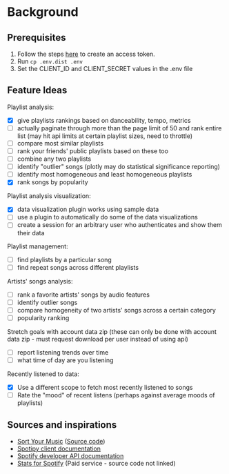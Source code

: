 # Background

## Prerequisites

1. Follow the steps [here](https://developer.spotify.com/documentation/web-api/tutorials/getting-started) to create an access token.
2. Run `cp .env.dist .env`
3. Set the CLIENT_ID and CLIENT_SECRET values in the .env file

## Feature Ideas

Playlist analysis:

- [x] give playlists rankings based on danceability, tempo, metrics
- [ ] actually paginate through more than the page limit of 50 and rank entire list (may hit api limits at certain playlist sizes, need to throttle)
- [ ] compare most similar playlists
- [ ] rank your friends' public playlists based on these too
- [ ] combine any two playlists
- [ ] identify "outlier" songs (plotly may do statistical significance reporting)
- [ ] identify most homogeneous and least homogeneous playlists
- [x] rank songs by popularity

Playlist analysis visualization:

- [x] data visualization plugin works using sample data
- [ ] use a plugin to automatically do some of the data visualizations
- [ ] create a session for an arbitrary user who authenticates and show them their data

Playlist management:

- [ ] find playlists by a particular song
- [ ] find repeat songs across different playlists

Artists' songs analysis:

- [ ] rank a favorite artists' songs by audio features
- [ ] identify outlier songs
- [ ] compare homogeneity of two artists' songs across a certain category
- [ ] popularity ranking

Stretch goals with account data zip  (these can only be done with account data zip - must request download per user instead of using api)

- [ ] report listening trends over time
- [ ] what time of day are you listening

Recently listened to data:

- [x] Use a different scope to fetch most recently listened to songs
- [ ] Rate the "mood" of recent listens (perhaps against average moods of playlists)

## Sources and inspirations

- [Sort Your Music](http://sortyourmusic.playlistmachinery.com) ([Source code](https://github.com/plamere/SortYourMusic/tree/master))
- [Spotipy client documentation](https://spotipy.readthedocs.io/en/2.22.1/)
- [Spotify developer API documentation](https://developer.spotify.com/documentation/web-api)
- [Stats for Spotify](https://www.statsforspotify.com/) (Paid service - source code not linked)
